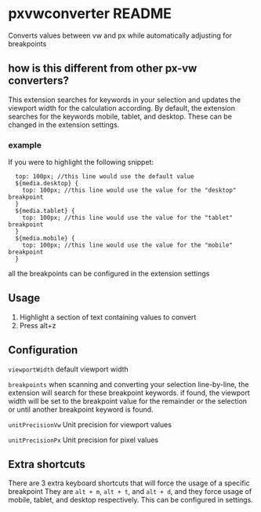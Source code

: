 # pxvwconverter README

Converts values between vw and px while automatically adjusting for breakpoints

## how is this different from other px-vw converters?

This extension searches for keywords in your selection and updates the viewport width for the calculation according. By default, the extension searches for the keywords mobile, tablet, and desktop. These can be changed in the extension settings.

### example

If you were to highlight the following snippet:

```
  top: 100px; //this line would use the default value
  ${media.desktop} {
    top: 100px; //this line would use the value for the "desktop" breakpoint
  }
  ${media.tablet} {
    top: 100px; //this line would use the value for the "tablet" breakpoint
  }
  ${media.mobile} {
    top: 100px; //this line would use the value for the "mobile" breakpoint
  }
```

all the breakpoints can be configured in the extension settings

## Usage

1.  Highlight a section of text containing values to convert
2.  Press alt+z

## Configuration

`viewportWidth`
default viewport width

`breakpoints`
when scanning and converting your selection line-by-line, the extension will search for these breakpoint keywords. if found, the viewport width will be set to the breakpoint value for the remainder or the selection or until another breakpoint keyword is found.

`unitPrecisionVw`
Unit precision for viewport values

`unitPrecisionPx`
Unit precision for pixel values

## Extra shortcuts

There are 3 extra keyboard shortcuts that will force the usage of a specific breakpoint
They are `alt + m`, `alt + t`, and `alt + d`, and they force usage of mobile, tablet, and desktop respectively. This can be configured in settings.
